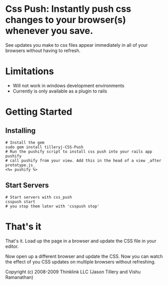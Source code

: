 # Css Push: Instantly push css changes to your browser(s) whenever you save.
See updates you make to css files appear immediately in all of your browsers without having to refresh.

# Limitations
* Will not work in windows development environments 
* Currently is only available as a plugin to rails

# Getting Started

## Installing

    # Install the gem
	sudo gem install tilleryj-CSS-Push
    # Run the pushify script to install css push into your rails app 
	pushify
	# call pushify from your view. Add this in the head of a view _after prototype.js_
	<%= pushify %>

## Start Servers
	# Start servers with css_push
	csspush start
	# you stop them later with 'csspush stop'


# That's it
That's it.  Load up the page in a browser and update the CSS file in your editor.

Now open up a different browser and update the CSS.  Now you can watch the effect of you CSS updates on multiple browsers without refreshing.


Copyright (c) 2008-2009 Thinklink LLC (Jason Tillery and Vishu Ramanathan)

